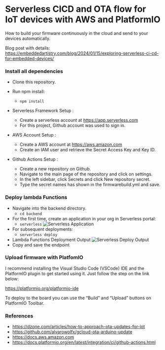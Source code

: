 # Serverless CICD and OTA flow for IoT devices with AWS and PlatformIO 

How to build your firmware continuously in the cloud and send to your devices automatically.

Blog post with details: https://embeddedartistry.com/blog/2024/01/15/exploring-serverless-ci-cd-for-embedded-devices/

### Install all dependencies

* Clone this repository.
* Run npm install:
    * `npm install`

* Serverless Framework Setup :
  * Create a serverless account at https://app.serverless.com 
  * For this project, Github account was used to sign in.

* AWS Account Setup :
  * Create a AWS account at https://aws.amazon.com  
  * Create an IAM user and retrieve the Secret Access Key and Key ID.

* Github Actions Setup :
  * Create a new repository on Github.
  * Navigate to the main page of the repository and click on settings.
  * In the left sidebar, click Secrets and click New repository secret.
  * Type the secret names has shown in the firmwarebuild.yml and save.

### Deploy lambda Functions

* Navigate into the backend directory.
    * `cd backend`
* For the first time, create an application in your org in Serverless portal:
    * `serverless`
![Serverless Application](./images/serverless-dashboard.PNG)
* For subsequent deployments:
    * `serverless deploy`
* Lambda Functions Deployment Output
![Serverless Deploy Output](./images/serverless-deploy-output.PNG)
* Copy and save the endpoint 


### Upload firmware with PlatfomIO

I recommend installing the Visual Studio Code (VSCode) IDE and the PlatformIO plugin to get started using it. Just follow the step on the link below: 

https://platformio.org/platformio-ide

To deploy to the board you can use the “Build” and “Upload” buttons on PlatformIO Toolbar.


### References

*  https://dzone.com/articles/how-to-approach-ota-updates-for-iot
*  https://github.com/alvarowolfx/gcloud-ota-arduino-update 
*  https://docs.aws.amazon.com 
*  https://docs.platformio.org/en/latest/integration/ci/github-actions.html 